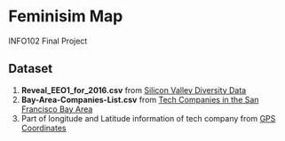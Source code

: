 # Feminisim Map
INFO102 Final Project

## Dataset
1. **Reveal_EEO1_for_2016.csv** from [Silicon Valley Diversity Data](https://www.kaggle.com/rtatman/silicon-valley-diversity-data/version/1)
2. **Bay-Area-Companies-List.csv** from [Tech Companies in the San Francisco Bay Area](https://github.com/connor11528/tech-companies-bay-area)
2. Part of longitude and Latitude information of tech company from [GPS Coordinates](https://www.gps-coordinates.net/)